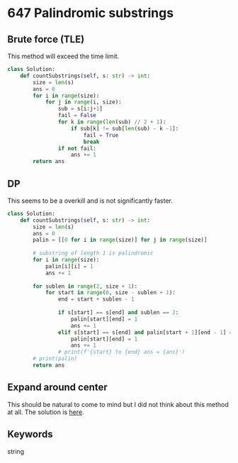 # 647 Palindromic substrings

## Brute force (TLE)
This method will exceed the time limit.

```python
class Solution:
    def countSubstrings(self, s: str) -> int:
        size = len(s)
        ans = 0
        for i in range(size):
            for j in range(i, size):
                sub = s[i:j+1]
                fail = False
                for k in range(len(sub) // 2 + 1):
                    if sub[k] != sub[len(sub) - k -1]:
                        fail = True
                        break
                if not fail:
                    ans += 1
        return ans
```

## DP
This seems to be a overkill and is not significantly faster.

```python
class Solution:
    def countSubstrings(self, s: str) -> int:
        size = len(s)
        ans = 0
        palin = [[0 for i in range(size)] for j in range(size)]
        
        # substring of length 1 is palindromic
        for i in range(size):
            palin[i][i] = 1
            ans += 1
        
        for sublen in range(2, size + 1):
            for start in range(0, size - sublen + 1):
                end = start + sublen - 1
                
                if s[start] == s[end] and sublen == 2:
                    palin[start][end] = 1
                    ans += 1
                elif s[start] == s[end] and palin[start + 1][end - 1] == 1:
                    palin[start][end] = 1
                    ans += 1
                # print(f'{start} to {end} ans = {ans}')
        # print(palin)
        return ans
```

## Expand around center
This should be natural to come to mind but I did not 
think about this method at all. The solution is 
[here](https://leetcode.com/problems/palindromic-substrings/solution/).

## Keywords
string
